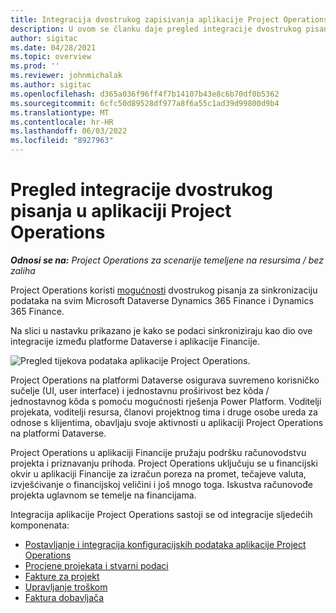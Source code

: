 ```yaml
---
title: Integracija dvostrukog zapisivanja aplikacije Project Operations
description: U ovom se članku daje pregled integracije dvostrukog pisanja project operations.
author: sigitac
ms.date: 04/28/2021
ms.topic: overview
ms.prod: ''
ms.reviewer: johnmichalak
ms.author: sigitac
ms.openlocfilehash: d365a036f96ff4f7b14107b43e8c6b70df0b5362
ms.sourcegitcommit: 6cfc50d89528df977a8f6a55c1ad39d99800d9b4
ms.translationtype: MT
ms.contentlocale: hr-HR
ms.lasthandoff: 06/03/2022
ms.locfileid: "8927963"
---
```

# <a name="project-operations-dual-write-integration-overview"></a>Pregled integracije dvostrukog pisanja u aplikaciji Project Operations

_**Odnosi se na:** Project Operations za scenarije temeljene na resursima / bez zaliha_

Project Operations koristi [mogućnosti](/dynamics365/fin-ops-core/dev-itpro/data-entities/dual-write/dual-write-home-page) dvostrukog pisanja za sinkronizaciju podataka na svim Microsoft Dataverse Dynamics 365 Finance i Dynamics 365 Finance.

Na slici u nastavku prikazano je kako se podaci sinkroniziraju kao dio ove integracije između platforme Dataverse i aplikacije Financije.

![Pregled tijekova podataka aplikacije Project Operations.](./media/ProjectOperationsFlows.jpg)

Project Operations na platformi Dataverse osigurava suvremeno korisničko sučelje (UI, user interface) i jednostavnu proširivost bez kôda / jednostavnog kôda s pomoću mogućnosti rješenja Power Platform. Voditelji projekata, voditelji resursa, članovi projektnog tima i druge osobe ureda za odnose s klijentima, obavljaju svoje aktivnosti u aplikaciji Project Operations na platformi Dataverse.

Project Operations u aplikaciji Financije pružaju podršku računovodstvu projekta i priznavanju prihoda. Project Operations uključuju se u financijski okvir u aplikaciji Financije za izračun poreza na promet, tečajeve valuta, izvješćivanje o financijskoj veličini i još mnogo toga. Iskustva računovođe projekta uglavnom se temelje na financijama.

Integracija aplikacije Project Operations sastoji se od integracije sljedećih komponenata:


- [Postavljanje i integracija konfiguracijskih podataka aplikacije Project Operations](resource-dual-write-setup-integration.md) 
- [Procjene projekata i stvarni podaci](resource-dual-write-estimates-actuals.md)
- [Fakture za projekt](resource-dual-write-project-invoice.md)
- [Upravljanje troškom](resource-dual-write-expense.md)
- [Faktura dobavljača](resource-dual-write-vendor-invoice.md)
